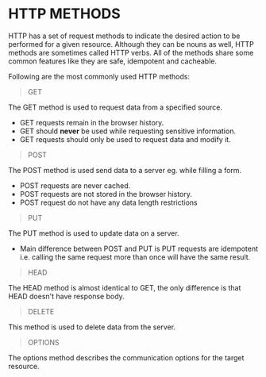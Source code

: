 # HTTP METHODS

HTTP has a set of request methods to indicate the desired action to be performed for a given resource. Although they can be nouns as well, HTTP methods are sometimes called HTTP verbs. All of the methods share some common features like they are safe, idempotent and cacheable.

Following are the most commonly used HTTP methods:



> GET

The GET method is used to request data from a specified source.

* GET requests remain in the browser history.
* GET should **never** be used while requesting sensitive information.
* GET requests should only be used to request data and modify it. 



> POST

The POST method is used send data to a server eg. while filling a form.

* POST requests are never cached.
* POST requests are not stored in the browser history.
* POST request do not have any data length restrictions



> PUT

The PUT method is used to update data on a server.

* Main difference between POST and PUT is PUT requests are idempotent i.e. calling the same request more than once will have the same result.



> HEAD

The HEAD method is almost identical to GET, the only difference is that HEAD doesn't have response body.



> DELETE

This method is used to delete data from the server.



> OPTIONS 

The options method describes the communication options for the target resource.

